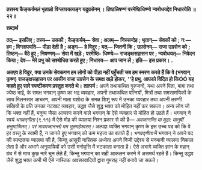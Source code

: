 **तत्तस्य कैङ्कर्यमलं भृतान्नो** **विग्लापयत्यङ्ग यदुग्रसेनम् ।** **तिष्ठन्निषण्णं परमेष्ठिधिष्ण्ये** **न्यबोधयद्देव निधारयेति ॥ २२॥** 

**शब्दार्थ** 

**तत्—** **इसलिए** **; तस्य—** **उसकी** **; कैङ्कर्यम्—** **सेवा** **; अलम्—** **निस्सन्देह** **; भृतान्—** **सेवकों को** **; न:—** **हम** **; विग्लापयति—** **पीड़ा देती** **है** **; अङ्ग—** **हे विदुर** **; यत्—** **जितनी कि** **; उग्रसेनम्—** **राजा उग्रसेन को** **; तिष्ठन्—** **बैठे हुए** **; निषण्णम्—** **सेवा में खड़े** **; परमेष्ठि-** **धिष्ण्ये—** **राजङ्क्षसहासन पर** **; न्यबोधयत्—** **निवेदन किया** **; देव—** **मेरे प्रभु को सश्बोधित करते हुए** **; निधारय—** **आप जान लें** **;** **इति—** **इस प्रकार।** **.** 

**अतएव हे विदुर, क्या उनके सेवकगण हम लोगों को पीड़ा नहीं पहुँचती जब हम स्मरण** **करते हैं कि वे (भगवान् कृष्ण) राजङ्क्षसहासन पर आसीन राजा उग्रसेन के समक्ष खड़े होकर,** **''हे प्रभु, आपको विदित हो किÓÓ यह कहते हुए सारे स्पष्टीकरण प्रस्तुत करते थे।** **तात्पर्य :** अपने तथाकथित गुरुजनों, यथा अपने पिता, बाबा तथा ज्येष्ठ भाई, के समक्ष भगवान् कृष्ण का भद्र व्यवहार, अपनी तथाकथित पत्नियों, मित्रों तथा समसामयिकों के साथ मिलनसार आचरण, अपनी माता यशोदा के समक्ष शिशु रूप में उनका व्यवहार तथा अपनी तरुणी सखियों के प्रति उनका नटखट व्यवहार, उद्धव जैसे शुद्ध भक्त को मोहित नहीं कर सकता। अन्य लोग जो कि भक्त नहीं हैं, मनुष्य जैसा आचरण करने वाले भगवान् के ऐसे व्यवहार से मोहित हो उठते हैं। भगवान् ने स्वयं *भगवद्गीता* (९.११) में ऐसे मोह की व्यालया निश्न प्रकार से की है— *अवजानन्ति मां मूढा: मानुषीं तनुमाश्रितम्।* *परं भावमजानन्तो मम भूतमहेश्वरम्।* अल्पज्ञ व्यक्ति भगवान् कृष्ण के इस उच्च पद को कि वे हर वस्तु के स्वामी हैं, न जानते हुए भगवान् को कम महत्त्व का बताते हैं। *भगवद्गीता* में भगवान् ने अपने पद की स्पष्टतया व्यालया की है, किन्तु आसुरी नास्तिक अध्येता अपने निजी उद्देश्य से मनमानी व्यालया निकाल लेता है और अभागे अनुयायियों को उसी मनोवृत्ति में भटकाता बनाता है। ऐसे अभागे व्यक्ति ज्ञान के महान् ग्रंथ में से मात्र कुछ नारे चुन लेते हैं, किन्तु भगवान् का सही आकलन करने में असमर्थ रहते हैं। किन्तु उद्धव जैसे शुद्ध भक्त कभी भी ऐसे नास्तिक अवसरवादियों द्वारा गुमराह नहीं बनाये जा सकते।  